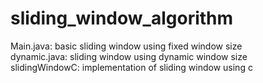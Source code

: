 # sliding_window_algorithm
Main.java: basic sliding window using fixed window size<br />
dynamic.java: sliding window using dynamic window size <br />
slidingWindowC: implementation of sliding window using c <br />
